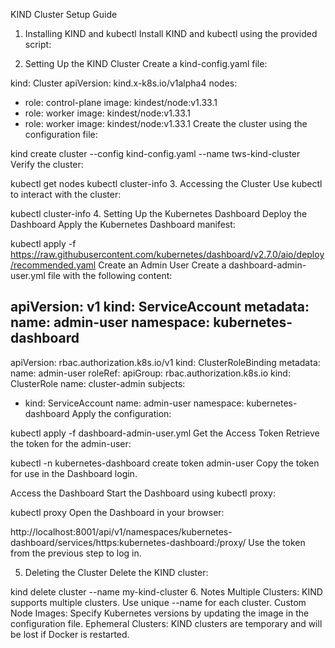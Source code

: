 KIND Cluster Setup Guide
1. Installing KIND and kubectl
Install KIND and kubectl using the provided script:

2. Setting Up the KIND Cluster
Create a kind-config.yaml file:

kind: Cluster
apiVersion: kind.x-k8s.io/v1alpha4
nodes:
  - role: control-plane
    image: kindest/node:v1.33.1
  - role: worker
    image: kindest/node:v1.33.1
  - role: worker
    image: kindest/node:v1.33.1
Create the cluster using the configuration file:

kind create cluster --config kind-config.yaml --name tws-kind-cluster
Verify the cluster:

kubectl get nodes
kubectl cluster-info
3. Accessing the Cluster
Use kubectl to interact with the cluster:

kubectl cluster-info
4. Setting Up the Kubernetes Dashboard
Deploy the Dashboard Apply the Kubernetes Dashboard manifest:

kubectl apply -f https://raw.githubusercontent.com/kubernetes/dashboard/v2.7.0/aio/deploy/recommended.yaml
Create an Admin User Create a dashboard-admin-user.yml file with the following content:

apiVersion: v1
kind: ServiceAccount
metadata:
  name: admin-user
  namespace: kubernetes-dashboard
---
apiVersion: rbac.authorization.k8s.io/v1
kind: ClusterRoleBinding
metadata:
  name: admin-user
roleRef:
  apiGroup: rbac.authorization.k8s.io
  kind: ClusterRole
  name: cluster-admin
subjects:
- kind: ServiceAccount
  name: admin-user
  namespace: kubernetes-dashboard
Apply the configuration:

kubectl apply -f dashboard-admin-user.yml
Get the Access Token Retrieve the token for the admin-user:

kubectl -n kubernetes-dashboard create token admin-user
Copy the token for use in the Dashboard login.

Access the Dashboard Start the Dashboard using kubectl proxy:

kubectl proxy
Open the Dashboard in your browser:

http://localhost:8001/api/v1/namespaces/kubernetes-dashboard/services/https:kubernetes-dashboard:/proxy/
Use the token from the previous step to log in.

5. Deleting the Cluster
Delete the KIND cluster:

kind delete cluster --name my-kind-cluster
6. Notes
Multiple Clusters: KIND supports multiple clusters. Use unique --name for each cluster. Custom Node Images: Specify Kubernetes versions by updating the image in the configuration file. Ephemeral Clusters: KIND clusters are temporary and will be lost if Docker is restarted.
